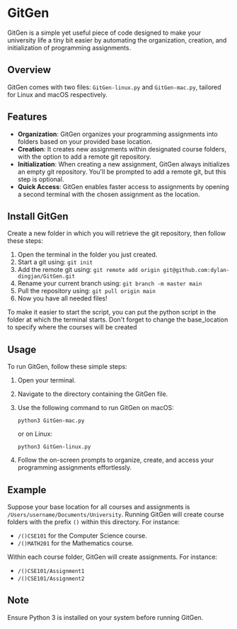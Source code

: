 
# GitGen

GitGen is a simple yet useful piece of code designed to make your university life a tiny bit easier by automating the organization, creation, and initialization of programming assignments.

## Overview

GitGen comes with two files: `GitGen-linux.py` and `GitGen-mac.py`, tailored for Linux and macOS respectively.

## Features

- **Organization**: GitGen organizes your programming assignments into folders based on your provided base location.
- **Creation**: It creates new assignments within designated course folders, with the option to add a remote git repository.
- **Initialization**: When creating a new assignment, GitGen always initializes an empty git repository. You'll be prompted to add a remote git, but this step is optional.
- **Quick Access**: GitGen enables faster access to assignments by opening a second terminal with the chosen assignment as the location.

## Install GitGen

Create a new folder in which you will retrieve the git repository, then follow these steps:
1. Open the terminal in the folder you just created.
2. Start a git using: `git init`
3. Add the remote git using: `git remote add origin git@github.com:dylan-dingjan/GitGen.git`
4. Rename your current branch using: `git branch -m master main`
5. Pull the repository using: `git pull origin main`
6. Now you have all needed files!

To make it easier to start the script, you can put the python script in the folder at which the terminal starts. Don't forget to change the base_location to specify where the courses will be created

## Usage

To run GitGen, follow these simple steps:

1. Open your terminal.
2. Navigate to the directory containing the GitGen file.
3. Use the following command to run GitGen on macOS:

   `python3 GitGen-mac.py`

   or on Linux:

   `python3 GitGen-linux.py`


4. Follow the on-screen prompts to organize, create, and access your programming assignments effortlessly.

## Example

Suppose your base location for all courses and assignments is `/Users/username/Documents/University`. Running GitGen will create course folders with the prefix `()` within this directory. For instance:

- `/()CSE101` for the Computer Science course.
- `/()MATH201` for the Mathematics course.

Within each course folder, GitGen will create assignments. For instance:

- `/()CSE101/Assignment1`
- `/()CSE101/Assignment2`

## Note

Ensure Python 3 is installed on your system before running GitGen.
